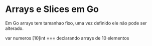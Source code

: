 <h1>Arrays e Slices em Go</h1>
<p>Em Go arrays tem tamanhao fixo, uma vez definido ele não pode ser alterado.
</p>
<p>var numeros [10]int  === declarando arrays de 10 elementos</p>
